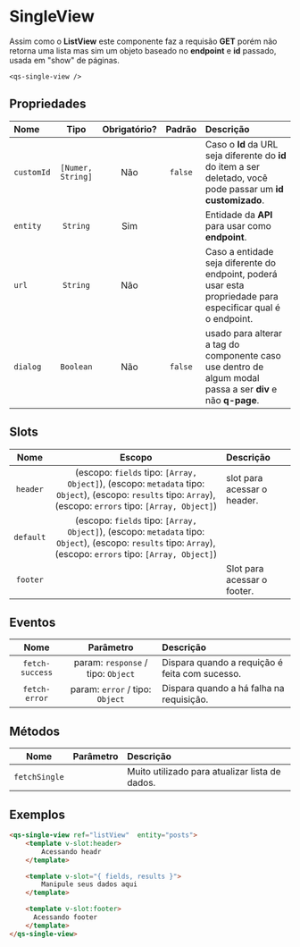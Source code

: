 # SingleView

Assim como o **ListView** este componente faz a requisão **GET** porém não retorna uma lista mas sim um objeto baseado no **endpoint** e **id** passado, usada em "show" de páginas.
```
<qs-single-view />
```

## Propriedades

| Nome | Tipo | Obrigatório? | Padrão | Descrição |
|:-|:-:|:-:|:-:|:-|
| `customId` | `[Numer, String]` | Não | `false` | Caso o **Id** da URL seja diferente do **id** do item a ser deletado, você pode passar um **id customizado**. |
| `entity` | `String` | Sim | | Entidade da **API** para usar como **endpoint**. |
| `url` | `String` | Não |  | Caso a entidade seja diferente do endpoint, poderá usar esta propriedade para especificar qual é o endpoint. |
| `dialog` | `Boolean` | Não | `false` | usado para alterar a tag do componente caso use dentro de algum modal passa a ser **div** e não **q-page**. |

## Slots

| Nome | Escopo | Descrição |
|:-:|:-:|:-|
| `header` | (escopo: `fields` tipo: `[Array, Object]`), (escopo: `metadata` tipo: `Object`), (escopo: `results` tipo: `Array`), (escopo: `errors` tipo: `[Array, Object]`) | slot para acessar o header. |
| `default` | (escopo: `fields` tipo: `[Array, Object]`), (escopo: `metadata` tipo: `Object`), (escopo: `results` tipo: `Array`), (escopo: `errors` tipo: `[Array, Object]`) |  |
| `footer` | | Slot para acessar o footer. |

## Eventos

| Nome | Parâmetro | Descrição |
|:-:|:-:|:-|
| `fetch-success` | param: `response` / tipo: `Object` | Dispara quando a requição é feita com sucesso. |
| `fetch-error` | param: `error` / tipo: `Object` | Dispara quando a há falha na requisição. |

## Métodos

| Nome | Parâmetro | Descrição |
|:-:|:-:|:-|
| `fetchSingle` | | Muito utilizado para atualizar lista de dados. |

## Exemplos

```html
<qs-single-view ref="listView"  entity="posts">
	<template v-slot:header>
		Acessando headr
	</template>

	<template v-slot="{ fields, results }">
		Manipule seus dados aqui
	</template>

	<template v-slot:footer>
	  Acessando footer
	</template>
</qs-single-view>
```